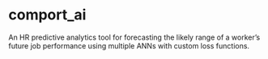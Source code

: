 # comport_ai
An HR predictive analytics tool for forecasting the likely range of a worker’s future job performance using multiple ANNs with custom loss functions.
